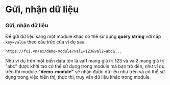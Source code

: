 # Gửi, nhận dữ liệu

### Gửi, nhận dữ liệu

Để gửi dữ liệu sang một module khác có thể sử dụng **query string** với cặp `key=value` theo cấu trúc của ví dụ sau:

```markup
https://fui.vn/ex/demo-module?val1=123&val2=abc&...
```

Như ví dụ trên một biến data tên là val1 mang giá trị 123 và val2 mang giá trị "abc" được khởi tạo có thể sử dụng trong module mà bạn trỏ đến, như ví dụ trên thì module **"demo-module"** sẽ nhận được dữ liệu như trên và có thể sử dụng trong việc hiển thị, thực thi, truy vấn dữ liệu khác trong module.